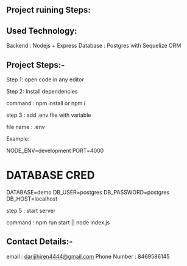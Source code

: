 ## Project ruining Steps:

Used Technology:
----------------
Backend : Nodejs + Express
Database : Postgres with Sequelize ORM


## Project Steps:-

Step 1: open code in any editor

Step 2: Install dependencies

command : npm install or npm i

step 3 : add .env file with variable

file name : .env

Example:

NODE_ENV=development
PORT=4000

# DATABASE CRED

DATABASE=demo
DB_USER=postgres
DB_PASSWORD=postgres
DB_HOST=localhost


step 5 : start server

command : npm run start || node index.js

## Contact Details:-

email : darijihiren4444@gmail.com
Phone Number : 8469586145


